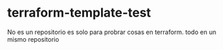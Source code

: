 # terraform-template-test
No es un repositorio es solo para probrar cosas en terraform. todo en un mismo repositorio
